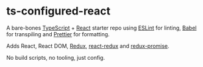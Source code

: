 # ts-configured-react

A bare-bones [TypeScript](https://www.typescriptlang.org/) + [React](https://reactjs.org/) starter repo using [ESLint](https://eslint.org/) for linting, [Babel](https://babeljs.io/) for transpiling and [Prettier](https://prettier.io/) for formatting.

Adds React, React DOM, [Redux](https://redux.js.org/), [react-redux](https://react-redux.js.org/) and [redux-promise](https://github.com/redux-utilities/redux-promise).

No build scripts, no tooling, just config.

